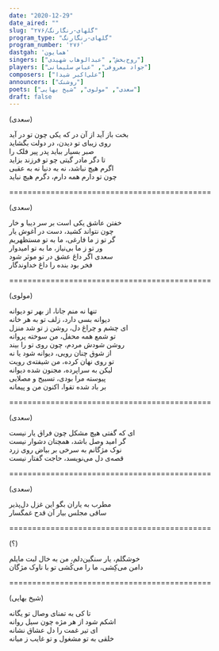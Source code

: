 ```yaml
---
date: "2020-12-29"
date_aired: ""
slug: "گلهای-رنگارنگ/۲۷۶"
program_type: "گلهای-رنگارنگ"
program_number: '۲۷۶'
dastgah: 'همایون'
singers: ["روح‌بخش", "عبدالوهاب شهیدی"]
players: ["جواد معروفی", "عباس سلیمانی"]
composers: ["علی‌اکبر شیدا"]
announcers: ["روشنک"]
poets: ["سعدی", "مولوی", "شیخ بهایی"]
draft: false
---
```


(سعدی)  

بخت باز آید از آن در که یکی چون تو در آید  
روی زیبای تو دیدن، در دولت بگشاید  
صبر بسیار بباید پدر پیر فلک را  
تا دگر مادر گیتی چو تو فرزند بزاید  
اگرم هیچ نباشد، نه به دنیا نه به عقبی  
چون تو دارم همه دارم، دگرم هیچ نباید  

============================================  

(سعدی)  

خفتن عاشق یکی است بر سر دیبا و خار  
چون نتواند کشید، دست در آغوش یار  
گر تو ز ما فارغی، ما به تو مستظهریم  
ور تو ز ما بی‌نیاز، ما به تو امیدوار  
سعدی اگر داغ عشق در تو موثر شود  
فخر بود بنده را داغ خداوندگار  

============================================  

(مولوی)  

تنها نه منم جانا، از بهر تو دیوانه  
دیوانه بسی دارد، زلف تو به هر خانه  
ای چشم و چراغ دل، روشن ز تو شد منزل  
تو شمع همه محفل، من سوخته پروانه  
روشن شودش مردم، چون روی تو را بیند  
از شوق چنان رویی، دیوانه شود یا نه  
تو روی نهان کرده، من شیفته‌ی رویت  
لیکن به سراپرده، مجنون شده دیوانه  
پیوسته مرا بودی، تسبیح و مصلایی  
بر باد شده تقوا، اکنون من و پیمانه  

============================================  

(سعدی)  

ای که گفتی هیچ مشکل چون فراق یار نیست  
گر امید وصل باشد، همچنان دشوار نیست  
نوک مژگانم به سرخی بر بیاض روی زرد  
قصه‌ی دل می‌نویسد، حاجت گفتار نیست  

============================================  

(سعدی)  

مطرب به یاران بگو این غزل دل‌پذیر  
ساقی مجلس بیار آن قدح غمگسار  

============================================  

(؟)  

خوشگلم، یار سنگین‌دلم، من به خال لبت مایلم  
دامن می‌كِشی، ما را می‌كُشی تو با ناوک مژگان  

============================================  

(شیخ بهایی)  

تا کی به تمنای وصال تو یگانه  
اشکم شود از هر مژه چون سیل روانه  
ای تیر غمت را دل عشاق نشانه  
خلقی به تو مشغول و تو غایب ز میانه  
